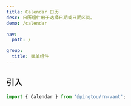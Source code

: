 ```yaml
---
title: Calendar 日历
desc: 日历组件用于选择日期或日期区间。
demo: /calendar

nav:
  path: /

group:
  title: 表单组件
---
```


## 引入

```js
import { Calendar } from '@pingtou/rn-vant';
```
